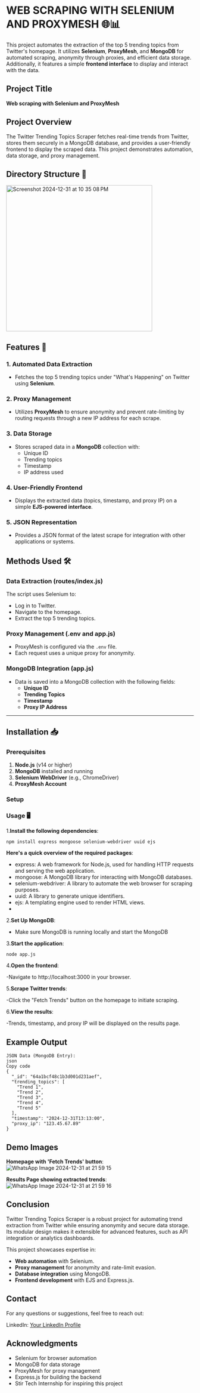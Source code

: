 # WEB SCRAPING WITH SELENIUM AND PROXYMESH 🌐📊  

This project automates the extraction of the top 5 trending topics from Twitter's homepage. It utilizes **Selenium**, **ProxyMesh**, and **MongoDB** for automated scraping, anonymity through proxies, and efficient data storage. Additionally, it features a simple **frontend interface** to display and interact with the data.


## Project Title  
**Web scraping with Selenium and ProxyMesh**

## Project Overview  
The Twitter Trending Topics Scraper fetches real-time trends from Twitter, stores them securely in a MongoDB database, and provides a user-friendly frontend to display the scraped data. This project demonstrates automation, data storage, and proxy management.


## Directory Structure 📂  

<img width="392" alt="Screenshot 2024-12-31 at 10 35 08 PM" src="https://github.com/user-attachments/assets/be38e6a9-f615-4540-a80e-00f10b28fd9b" />


## Features 🚀  

### 1. Automated Data Extraction  
- Fetches the top 5 trending topics under "What's Happening" on Twitter using **Selenium**.  

### 2. Proxy Management  
- Utilizes **ProxyMesh** to ensure anonymity and prevent rate-limiting by routing requests through a new IP address for each scrape.  

### 3. Data Storage  
- Stores scraped data in a **MongoDB** collection with:  
  - Unique ID  
  - Trending topics  
  - Timestamp  
  - IP address used  

### 4. User-Friendly Frontend  
- Displays the extracted data (topics, timestamp, and proxy IP) on a simple **EJS-powered interface**.  

### 5. JSON Representation  
- Provides a JSON format of the latest scrape for integration with other applications or systems.  



## Methods Used 🛠️  

### Data Extraction (routes/index.js)  
The script uses Selenium to:  
- Log in to Twitter.  
- Navigate to the homepage.  
- Extract the top 5 trending topics.  

### Proxy Management (.env and app.js)  
- ProxyMesh is configured via the `.env` file.  
- Each request uses a unique proxy for anonymity.  

### MongoDB Integration (app.js)  
- Data is saved into a MongoDB collection with the following fields:  
  - **Unique ID**  
  - **Trending Topics**  
  - **Timestamp**  
  - **Proxy IP Address**  

---

## Installation 📥  

### Prerequisites  
1. **Node.js** (v14 or higher)  
2. **MongoDB** installed and running  
3. **Selenium WebDriver** (e.g., ChromeDriver)  
4. **ProxyMesh Account**  

### Setup  

### Usage 🖥️

1.**Install the following dependencies**:
```
npm install express mongoose selenium-webdriver uuid ejs 
  ```
**Here's a quick overview of the required packages**:
- express: A web framework for Node.js, used for handling HTTP requests and serving the web application.
- mongoose: A MongoDB library for interacting with MongoDB databases.
- selenium-webdriver: A library to automate the web browser for scraping purposes.
- uuid: A library to generate unique identifiers.
- ejs: A templating engine used to render HTML views.
- 
2.**Set Up MongoDB**:

- Make sure MongoDB is running locally and start the MongoDB

3.**Start the application**:

```
node app.js  
  ```
  
4.**Open the frontend**:

-Navigate to http://localhost:3000 in your browser.

5.**Scrape Twitter trends**:

-Click the "Fetch Trends" button on the homepage to initiate scraping.

6.**View the results**:

-Trends, timestamp, and proxy IP will be displayed on the results page.

## Example Output
```
JSON Data (MongoDB Entry):
json
Copy code
{  
  "_id": "64a1bcf48c1b3d001d231aef",  
  "trending_topics": [  
    "Trend 1",  
    "Trend 2",  
    "Trend 3",  
    "Trend 4",  
    "Trend 5"  
  ],  
  "timestamp": "2024-12-31T13:13:00",  
  "proxy_ip": "123.45.67.89"  
}  
  ```

## Demo Images
**Homepage with 'Fetch Trends' button**:
![WhatsApp Image 2024-12-31 at 21 59 15](https://github.com/user-attachments/assets/f8afb4cf-fc98-49de-9dcd-d58a8d575012)

**Results Page showing extracted trends**:
![WhatsApp Image 2024-12-31 at 21 59 16](https://github.com/user-attachments/assets/88206ed5-c88f-497d-98f6-9fa644dd6aa8)


## Conclusion

Twitter Trending Topics Scraper is a robust project for automating trend extraction from Twitter while ensuring anonymity and secure data storage. Its modular design makes it extensible for advanced features, such as API integration or analytics dashboards.

This project showcases expertise in:
- **Web automation** with Selenium.
- **Proxy management** for anonymity and rate-limit evasion.
- **Database integration** using MongoDB.
- **Frontend development** with EJS and Express.js.
  
## Contact
For any questions or suggestions, feel free to reach out:

LinkedIn: [Your LinkedIn Profile](https://www.linkedin.com/in/mohamed-musaraf-180877244/)


## Acknowledgments
- Selenium for browser automation
- MongoDB for data storage
- ProxyMesh for proxy management
- Express.js for building the backend
- Stir Tech Internship for inspiring this project
